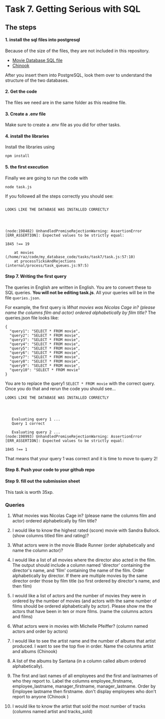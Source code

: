 # Task 7. Getting Serious with SQL

## The steps

#### 1. install the sql files into postgresql

Because of the size of the files, they are not included in this repository.



* [Movie Database SQL file](http://www.zacharski.org/files/courses/cs350/moviesP.sql)
* [Chinook](http://www.zacharski.org/files/courses/cs350/ChinookPv2.sql)

After you insert them into PostgreSQL, look them over to understand the structure of the two databases.



#### 2. Get the code
The files we need are in the same folder as this readme file.  

#### 3. Create a .env file
Make sure to create a .env file as you did for other tasks.

#### 4. install the libraries
Install the libraries using 

```
npm install
```

#### 5. the first execution

Finally we are going to run the code with 



`node task.js`



If you followed all the steps correctly you should see:



```

LOOKS LIKE THE DATABASE WAS INSTALLED CORRECTLY




(node:198482) UnhandledPromiseRejectionWarning: AssertionError [ERR_ASSERTION]: Expected values to be strictly equal:

1845 !== 19

    at movies (/home/raz/code/my_database_code/tasks/task7/task.js:57:10)
    at processTicksAndRejections (internal/process/task_queues.js:97:5)

```



#### Step 7. Writing the first query

The queries in English are written in English. You are to convert these to SQL queries. **You will not be editing task.js**. All your queries will be in the file `queries.json`. 

For example, the first query is *What movies was Nicolas Cage in? (please name the columns film and actor) ordered alphabetically by film title?* The queries.json file looks like:

```
{
  "query1": "SELECT * FROM movie",
  "query2": "SELECT * FROM movie",
  "query3": "SELECT * FROM movie",
  "query4": "SELECT * FROM movie",
  "query5": "SELECT * FROM movie",
  "query6": "SELECT * FROM movie",
  "query7": "SELECT * FROM movie",
  "query8": "SELECT * FROM movie",
  "query9": "SELECT * FROM movie",
  "query10": "SELECT * FROM movie"
}

```

You are to replace the query1 `SELECT * FROM movie` with the correct query. Once you do that and rerun the code you should see...

```
LOOKS LIKE THE DATABASE WAS INSTALLED CORRECTLY




   Evaluating query 1 ...
   Query 1 correct

   Evaluating query 2 ...
(node:198993) UnhandledPromiseRejectionWarning: AssertionError [ERR_ASSERTION]: Expected values to be strictly equal:

1845 !== 1

```

That means that your query 1 was correct and it is time to move to query 2!

#### Step 8. Push your code to your github repo

#### Step 9. fill out the submission sheet

This task is worth 35xp.



### Queries

1. What movies was Nicolas Cage in? (please name the columns film and actor) ordered alphabetically by film title?

2. I would like to know the highest rated (score) movie with Sandra Bullock. (show columns titled film and rating)?

3. What actors were in the movie Blade Runner (order alphabetically and name the column actor)?

4. I would like a list of all movies where the director also acted in the film. The output should include a column named 'director' containing the director's name, and 'film' containing the name of the film. Order alphabetically by director. If there are multiple movies by the same director order those by film title (so first ordered by director's name, and then film)

5. I would like a list of actors and the number of movies they were in ordered by the number of movies (and actors with the same number of films should be ordered alphabetically by actor). Please show me the actors that have been in ten or more films. (name the columns actors and films)

6. What actors were in movies with Michelle Pfeiffer? (column named actors and order by actors)

7. I would like to see the artist name and the number of albums that artist produced. I want to see the top five in order. Name the columns artist and albums (Chinook)
   
8.  A list of the albums by Santana (in a column called album ordered alphabetically).

9. The first and last names of all employees and the first and lastnames of who they report to. Label the columns employee_firstname, employee_lastname, manager_firstname, manager_lastname. Order by Employee lastname then firstname. don't display employees who don't report to anyone (Chinook )

10. I would like to know the artist that sold the most number of tracks (columns named artist and tracks_sold)

    
